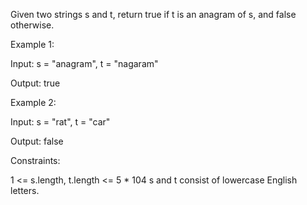 Given two strings s and t, return true if t is an anagram of s, and false otherwise.



Example 1:

Input: s = "anagram", t = "nagaram"

Output: true

Example 2:

Input: s = "rat", t = "car"

Output: false



Constraints:

1 <= s.length, t.length <= 5 * 104
s and t consist of lowercase English letters.